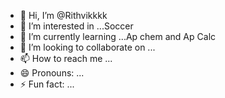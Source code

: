 - 👋 Hi, I’m @Rithvikkkk
- 👀 I’m interested in ...Soccer
- 🌱 I’m currently learning ...Ap chem and Ap Calc
- 💞️ I’m looking to collaborate on ...
- 📫 How to reach me ...
- 😄 Pronouns: ...
- ⚡ Fun fact: ...

<!---
Rithvikkkk/Rithvikkkk is a ✨ special ✨ repository because its `README.md` (this file) appears on your GitHub profile.
You can click the Preview link to take a look at your changes.
--->
